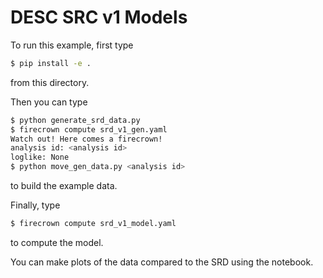 # DESC SRC v1 Models

To run this example, first type

```bash
$ pip install -e .
```

from this directory.

Then you can type

```bash
$ python generate_srd_data.py
$ firecrown compute srd_v1_gen.yaml
Watch out! Here comes a firecrown!
analysis id: <analysis id>
loglike: None
$ python move_gen_data.py <analysis id>
```

to build the example data.

Finally, type

```bash
$ firecrown compute srd_v1_model.yaml
```

to compute the model.

You can make plots of the data compared to the SRD using the notebook.
